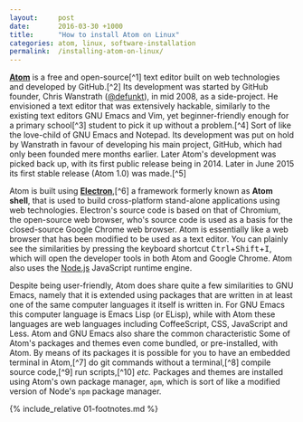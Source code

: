 ```yaml
---
layout:     post
date:       2016-03-30 +1000
title:      "How to install Atom on Linux"
categories: atom, linux, software-installation
permalink:  /installing-atom-on-linux/
---
```


[**Atom**](https://atom.io) is a free and open-source[^1] text editor built on web technologies and developed by GitHub.[^2] Its development was started by GitHub founder, Chris Wanstrath ([@defunkt](http://github.com/defunkt)), in mid 2008, as a side-project. He envisioned a text editor that was extensively hackable, similarly to the existing text editors GNU Emacs and Vim, yet beginner-friendly enough for a primary school[^3] student to pick it up without a problem.[^4] Sort of like the love-child of GNU Emacs and Notepad. Its development was put on hold by Wanstrath in favour of developing his main project, GitHub, which had only been founded mere months earlier. Later Atom's development was picked back up, with its first public release being in 2014. Later in June 2015 its first stable release (Atom 1.0) was made.[^5]

Atom is built using [**Electron**](https://electron.atom.io),[^6] a framework formerly known as **Atom shell**, that is used to build cross-platform stand-alone applications using web technologies. Electron's source code is based on that of Chromium, the open-source web browser, who's source code is used as a basis for the closed-source Google Chrome web browser. Atom is essentially like a web browser that has been modified to be used as a text editor. You can plainly see the similarities by pressing the keyboard shortcut <kbd>Ctrl</kbd>+<kbd>Shift</kbd>+<kbd>I</kbd>, which will open the developer tools in both Atom and Google Chrome. Atom also uses the [Node.js](https://nodejs.org) JavaScript runtime engine.  

Despite being user-friendly, Atom does share quite a few similarities to GNU Emacs, namely that it is extended using packages that are written in at least one of the same computer languages it itself is written in. For GNU Emacs this computer language is Emacs Lisp (or ELisp), while with Atom these languages are web languages including CoffeeScript, CSS, JavaScript and Less. Atom and GNU Emacs also share the common characteristic Some of Atom's packages and themes even come bundled, or pre-installed, with Atom. By means of its packages it is possible for you to have an embedded terminal in Atom,[^7] do git commands without a terminal,[^8] compile source code,[^9] run scripts,[^10] *etc.* Packages and themes are installed using Atom's own package manager, `apm`, which is sort of like a modified version of Node's `npm` package manager.

{% include_relative 01-footnotes.md %}

